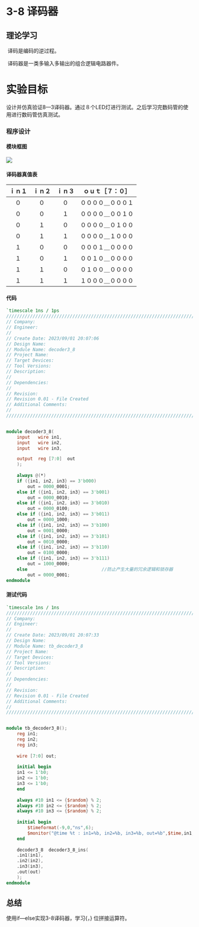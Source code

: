 # 3-8 译码器

## 理论学习

​	译码是编码的逆过程。

​	译码器是一类多输入多输出的组合逻辑电路器件。

# 实验目标

​	设计并仿真验证8—3译码器。通过８个LED灯进行测试。之后学习完数码管的使用进行数码管仿真测试。

### 程序设计

#### 模块框图

![](F:\progect\decoder3_8\doc\decoder3_8.png)

#### 译码器真值表

| ｉｎ１ | ｉｎ２ | ｉｎ３ |  ｏｕｔ［７：０］  |
| :----: | :----: | :----: | :----------------: |
|   ０   |   ０   |   ０   | ００００＿０００１ |
|   ０   |   ０   |   １   | ００００＿００１０ |
|   ０   |   １   |   ０   | ００００＿０１００ |
|   ０   |   １   |   １   | ００００＿１０００ |
|   １   |   ０   |   ０   | ０００１＿００００ |
|   １   |   ０   |   １   | ００１０＿００００ |
|   １   |   １   |   ０   | ０１００＿００００ |
|   １   |   １   |   １   | １０００＿００００ |



#### 代码

```verilog
`timescale 1ns / 1ps
//////////////////////////////////////////////////////////////////////////////////
// Company: 
// Engineer: 
// 
// Create Date: 2023/09/01 20:07:06
// Design Name: 
// Module Name: decoder3_8
// Project Name: 
// Target Devices: 
// Tool Versions: 
// Description: 
// 
// Dependencies: 
// 
// Revision:
// Revision 0.01 - File Created
// Additional Comments:
// 
//////////////////////////////////////////////////////////////////////////////////


module decoder3_8(
    input   wire in1,
    input   wire in2,
    input   wire in3,

    output  reg [7:0]  out
    );
    
    always @(*)
    if ({in1, in2, in3} == 3'b000)
        out = 0000_0001;
    else if ({in1, in2, in3} == 3'b001)
        out = 0000_0010;
    else if ({in1, in2, in3} == 3'b010)
        out = 0000_0100;
    else if ({in1, in2, in3} == 3'b011)
        out = 0000_1000;
    else if ({in1, in2, in3} == 3'b100)
        out = 0001_0000;
    else if ({in1, in2, in3} == 3'b101)
        out = 0010_0000;
    else if ({in1, in2, in3} == 3'b110)
        out = 0100_0000;
    else if ({in1, in2, in3} == 3'b111)
        out = 1000_0000;
    else                            //防止产生大量的冗余逻辑和锁存器
        out = 0000_0001; 
endmodule

```



#### 测试代码

```verilog
`timescale 1ns / 1ns
//////////////////////////////////////////////////////////////////////////////////
// Company: 
// Engineer: 
// 
// Create Date: 2023/09/01 20:07:33
// Design Name: 
// Module Name: tb_decoder3_8
// Project Name: 
// Target Devices: 
// Tool Versions: 
// Description: 
// 
// Dependencies: 
// 
// Revision:
// Revision 0.01 - File Created
// Additional Comments:
// 
//////////////////////////////////////////////////////////////////////////////////


module tb_decoder3_8();
    reg in1;
    reg in2;
    reg in3;
    
    wire [7:0] out;
    
    initial begin
    in1 <= 1'b0;
    in2 <= 1'b0;
    in3 <= 1'b0;
    end 
    
    always #10 in1 <= {$random} % 2;
    always #10 in2 <= {$random} % 2;
    always #10 in3 <= {$random} % 2;
    
    initial begin
        $timeformat(-9,0,"ns",6);
        $monitor("@time %t : in1=%b, in2=%b, in3=%b, out=%b",$time,in1,in2,in3,out);
    end 
    
    decoder3_8  decoder3_8_ins(
    .in1(in1),
    .in2(in2),
    .in3(in3),
    .out(out)
    );
endmodule

```

## 总结

使用if—else实现3-8译码器，学习{，} 位拼接运算符。






























